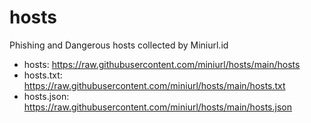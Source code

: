 # hosts
Phishing and Dangerous hosts collected by Miniurl.id

- hosts: https://raw.githubusercontent.com/miniurl/hosts/main/hosts
- hosts.txt: https://raw.githubusercontent.com/miniurl/hosts/main/hosts.txt
- hosts.json: https://raw.githubusercontent.com/miniurl/hosts/main/hosts.json
